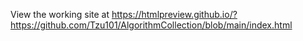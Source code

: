 View the working site at https://htmlpreview.github.io/?https://github.com/Tzu101/AlgorithmCollection/blob/main/index.html
